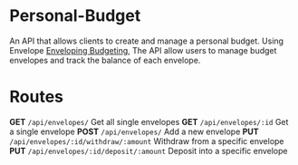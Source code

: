 # Personal-Budget
An API that allows clients to create and manage a personal budget.
Using Envelope [Enveloping Budgeting](https://www.thebalance.com/what-is-envelope-budgeting-1293682),
The API allow users to manage budget envelopes and track the balance of each envelope.

# Routes
**GET** `/api/envelopes/` Get all single envelopes
**GET** `/api/envelopes/:id` Get a single envelope
**POST** `/api/envelopes/` Add a new envelope
**PUT** `/api/envelopes/:id/withdraw/:amount` Withdraw from a specific envelope
**PUT** `/api/envelopes/:id/deposit/:amount` Deposit into a specific envelope

